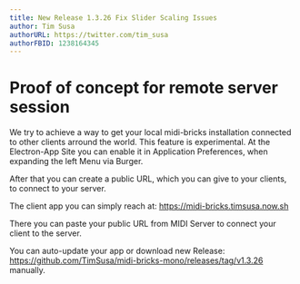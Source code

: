 ```yaml
---
title: New Release 1.3.26 Fix Slider Scaling Issues
author: Tim Susa
authorURL: https://twitter.com/tim_susa
authorFBID: 1238164345
---
```


# Proof of concept for remote server session

We try to achieve a way to get your local midi-bricks installation connected to other clients arround the world. This feature is experimental. At the Electron-App Site you can enable it in Application Preferences, when expanding the left Menu via Burger.

After that you can create a public URL, which you can give to your clients, to connect to your server.

The client app you can simply reach at: https://midi-bricks.timsusa.now.sh

There you can paste your public URL from MIDI Server to connect your client to the server.

You can auto-update your app or download new Release: https://github.com/TimSusa/midi-bricks-mono/releases/tag/v1.3.26 manually.

